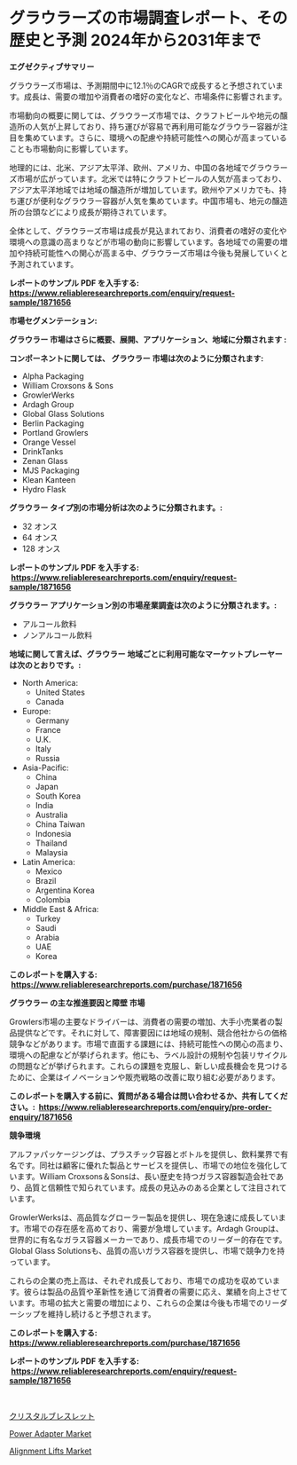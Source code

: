 <p><h1>グラウラーズの市場調査レポート、その歴史と予測 2024年から2031年まで</h1></p><p><strong>エグゼクティブサマリー</strong></p>
<p><p>グラウラーズ市場は、予測期間中に12.1％のCAGRで成長すると予想されています。成長は、需要の増加や消費者の嗜好の変化など、市場条件に影響されます。</p><p>市場動向の概要に関しては、グラウラーズ市場では、クラフトビールや地元の醸造所の人気が上昇しており、持ち運びが容易で再利用可能なグラウラー容器が注目を集めています。さらに、環境への配慮や持続可能性への関心が高まっていることも市場動向に影響しています。</p><p>地理的には、北米、アジア太平洋、欧州、アメリカ、中国の各地域でグラウラーズ市場が広がっています。北米では特にクラフトビールの人気が高まっており、アジア太平洋地域では地域の醸造所が増加しています。欧州やアメリカでも、持ち運びが便利なグラウラー容器が人気を集めています。中国市場も、地元の醸造所の台頭などにより成長が期待されています。</p><p>全体として、グラウラーズ市場は成長が見込まれており、消費者の嗜好の変化や環境への意識の高まりなどが市場の動向に影響しています。各地域での需要の増加や持続可能性への関心が高まる中、グラウラーズ市場は今後も発展していくと予測されています。</p></p>
<p><strong>レポートのサンプル PDF を入手する: <a href="https://www.reliableresearchreports.com/enquiry/request-sample/1871656">https://www.reliableresearchreports.com/enquiry/request-sample/1871656</a></strong></p>
<p><strong>市場セグメンテーション:</strong></p>
<p><strong> グラウラー 市場はさらに概要、展開、アプリケーション、地域に分類されます :</strong></p>
<p><strong>コンポーネントに関しては、 グラウラー 市場は次のように分類されます: &nbsp;</strong></p>
<p><ul><li>Alpha Packaging</li><li>William Croxsons & Sons</li><li>GrowlerWerks</li><li>Ardagh Group</li><li>Global Glass Solutions</li><li>Berlin Packaging</li><li>Portland Growlers</li><li>Orange Vessel</li><li>DrinkTanks</li><li>Zenan Glass</li><li>MJS Packaging</li><li>Klean Kanteen</li><li>Hydro Flask</li></ul></p>
<p><strong> グラウラー タイプ別の市場分析は次のように分類されます。:</strong></p>
<p><ul><li>32 オンス</li><li>64 オンス</li><li>128 オンス</li></ul></p>
<p><strong>レポートのサンプル PDF を入手する: &nbsp;<a href="https://www.reliableresearchreports.com/enquiry/request-sample/1871656">https://www.reliableresearchreports.com/enquiry/request-sample/1871656</a></strong></p>
<p><strong> グラウラー アプリケーション別の市場産業調査は次のように分類されます。:</strong></p>
<p><ul><li>アルコール飲料</li><li>ノンアルコール飲料</li></ul></p>
<p><strong>地域に関して言えば、グラウラー 地域ごとに利用可能なマーケットプレーヤーは次のとおりです。:</strong></p>
<p><ul>
    <li>
        North America:
        <ul>
            <li>United States</li>
            <li>Canada</li>
        </ul>
    </li>
    <li>
        Europe:
        <ul>
            <li>Germany</li>
            <li>France</li>
            <li>U.K.</li>
            <li>Italy</li>
            <li>Russia</li>
        </ul>
    </li>
    <li>
        Asia-Pacific:
        <ul>
            <li>China</li>
            <li>Japan</li>
            <li>South Korea</li>
            <li>India</li>
            <li>Australia</li>
            <li>China Taiwan</li>
            <li>Indonesia</li>
            <li>Thailand</li>
            <li>Malaysia</li>
        </ul>
    </li>
    <li>
        Latin America:
        <ul>
            <li>Mexico</li>
            <li>Brazil</li>
            <li>Argentina Korea</li>
            <li>Colombia</li>
        </ul>
    </li>
    <li>
        Middle East & Africa:
        <ul>
            <li>Turkey</li>
            <li>Saudi</li>
            <li>Arabia</li>
            <li>UAE</li>
            <li>Korea</li>
        </ul>
    </li>
    </ul></p>
<p><strong>このレポートを購入する: &nbsp;<a href="https://www.reliableresearchreports.com/purchase/1871656">https://www.reliableresearchreports.com/purchase/1871656</a></strong></p>
<p><strong>グラウラー の主な推進要因と障壁 市場</strong></p>
<p><p>Growlers市場の主要なドライバーは、消費者の需要の増加、大手小売業者の製品提供などです。それに対して、障害要因には地域の規制、競合他社からの価格競争などがあります。市場で直面する課題には、持続可能性への関心の高まり、環境への配慮などが挙げられます。他にも、ラベル設計の規制や包装リサイクルの問題などが挙げられます。これらの課題を克服し、新しい成長機会を見つけるために、企業はイノベーションや販売戦略の改善に取り組む必要があります。</p></p>
<p><strong>このレポートを購入する前に、質問がある場合は問い合わせるか、共有してください。:&nbsp; <a href="https://www.reliableresearchreports.com/enquiry/pre-order-enquiry/1871656">https://www.reliableresearchreports.com/enquiry/pre-order-enquiry/1871656</a></strong></p>
<p><strong>競争環境</strong></p>
<p><p>アルファパッケージングは、プラスチック容器とボトルを提供し、飲料業界で有名です。同社は顧客に優れた製品とサービスを提供し、市場での地位を強化しています。William Croxsons＆Sonsは、長い歴史を持つガラス容器製造会社であり、品質と信頼性で知られています。成長の見込みのある企業として注目されています。</p><p>GrowlerWerksは、高品質なグローラー製品を提供し、現在急速に成長しています。市場での存在感を高めており、需要が急増しています。Ardagh Groupは、世界的に有名なガラス容器メーカーであり、成長市場でのリーダー的存在です。Global Glass Solutionsも、品質の高いガラス容器を提供し、市場で競争力を持っています。</p><p>これらの企業の売上高は、それぞれ成長しており、市場での成功を収めています。彼らは製品の品質や革新性を通じて消費者の需要に応え、業績を向上させています。市場の拡大と需要の増加により、これらの企業は今後も市場でのリーダーシップを維持し続けると予想されます。</p></p>
<p><strong>このレポートを購入する: &nbsp; <a href="https://www.reliableresearchreports.com/purchase/1871656">https://www.reliableresearchreports.com/purchase/1871656</a></strong></p>
<p><strong>レポートのサンプル PDF を入手する: &nbsp;<a href="https://www.reliableresearchreports.com/enquiry/request-sample/1871656">https://www.reliableresearchreports.com/enquiry/request-sample/1871656</a></strong><strong></strong></p>
<p>&nbsp;</p>
<p><p><a href="https://medium.com/@redsalmon1949/%E3%82%AF%E3%83%AA%E3%82%B9%E3%82%BF%E3%83%AB%E3%83%96%E3%83%AC%E3%82%B9%E3%83%AC%E3%83%83%E3%83%88%E5%B8%82%E5%A0%B4%E5%88%86%E6%9E%90-%E3%81%9D%E3%81%AEcagr-%E5%B8%82%E5%A0%B4%E3%82%BB%E3%82%B0%E3%83%A1%E3%83%B3%E3%83%86%E3%83%BC%E3%82%B7%E3%83%A7%E3%83%B3-%E3%81%8A%E3%82%88%E3%81%B3%E3%82%B0%E3%83%AD%E3%83%BC%E3%83%90%E3%83%AB%E7%94%A3%E6%A5%AD%E6%A6%82%E8%A6%81-7ceddfc3a4af">クリスタルブレスレット</a></p><p><a href="https://github.com/Angelnienowdseej3e45z3p8c/Market-Research-Report-List-1/blob/main/power-adapter-market.md">Power Adapter Market</a></p><p><a href="https://carnation-joke-41f.notion.site/Alignment-Lifts-Market-Size-Growth-and-Forecast-from-2024-2031-8c1a11aaf4cb4c0682cd6ff60c2f715a">Alignment Lifts Market</a></p></p>